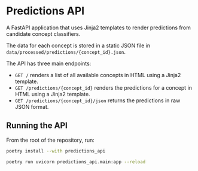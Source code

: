 # Predictions API

A FastAPI application that uses Jinja2 templates to render predictions from candidate concept classifiers.

The data for each concept is stored in a static JSON file in `data/processed/predictions/{concept_id}.json`.

The API has three main endpoints:

- `GET /` renders a list of all available concepts in HTML using a Jinja2 template.
- `GET /predictions/{concept_id}` renders the predictions for a concept in HTML using a Jinja2 template.
- `GET /predictions/{concept_id}/json` returns the predictions in raw JSON format.

## Running the API

From the root of the repository, run:

```bash
poetry install --with predictions_api
```

```bash
poetry run uvicorn predictions_api.main:app --reload
```

